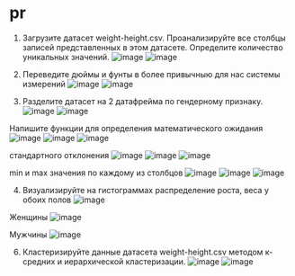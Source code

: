 # pr
1. Загрузите датасет weight-height.csv. Проанализируйте все столбцы записей представленных в этом датасете. Определите количество уникальных значений.
![image](https://user-images.githubusercontent.com/113080924/206516837-e4a1a617-b473-4ef2-a9ef-cf26fa9ee329.png)
![image](https://user-images.githubusercontent.com/113080924/206516884-3e5553af-40af-4d5b-a723-229b1340046f.png)

2. Переведите дюймы и фунты в более привычныю для нас системы измерений
![image](https://user-images.githubusercontent.com/113080924/206517090-be797214-1f28-4328-b4c2-e3364eae8c02.png)
![image](https://user-images.githubusercontent.com/113080924/206517109-da30f7ac-101f-4352-9697-4d1d41b9a9af.png)

3. Разделите датасет на 2 датафрейма по гендерному признаку.
![image](https://user-images.githubusercontent.com/113080924/206517230-dbbdf3fd-15b6-47e2-b314-67f973fc77fa.png)
![image](https://user-images.githubusercontent.com/113080924/206517409-01d201a5-ea37-4d76-bbe7-05de062df85a.png)

Напишите функции для определения математического ожидания
![image](https://user-images.githubusercontent.com/113080924/206517774-89ba70d1-631b-4af9-bf67-1cd66a2ffd59.png)
![image](https://user-images.githubusercontent.com/113080924/206517951-a20ad6de-534b-44cf-a6c7-3d87a470db0c.png)
![image](https://user-images.githubusercontent.com/113080924/206518029-84c18a30-644a-4089-9169-580cc5b676f9.png)

стандартного отклонения
![image](https://user-images.githubusercontent.com/113080924/206518138-f655f1a2-05b5-4288-85d4-7492269067be.png)
![image](https://user-images.githubusercontent.com/113080924/206518274-fe2931c8-61b7-449d-9994-92518bfff870.png)
![image](https://user-images.githubusercontent.com/113080924/206518322-a2a02caf-2686-41ea-9897-bbbf15fcb24f.png)

min и max значения по каждому из столбцов
![image](https://user-images.githubusercontent.com/113080924/206518523-a736fe7c-588e-4402-8b86-5658bf05c46b.png)
![image](https://user-images.githubusercontent.com/113080924/206518662-7dc805ea-9b53-4e40-a72c-cf69956a0587.png)
![image](https://user-images.githubusercontent.com/113080924/206518741-84b51ac3-803f-44f4-b96b-b5240a72b9e9.png)

4. Визуализируйте на гистограммах распределение роста, веса у обоих полов
![image](https://user-images.githubusercontent.com/113080924/206518960-2ec1b8f7-bbd2-4b75-ad28-bff32a5dc36f.png)

Женщины
![image](https://user-images.githubusercontent.com/113080924/206519100-92edf7e4-5ffa-482f-83d1-0ef1f6cf169a.png)

Мужчины
![image](https://user-images.githubusercontent.com/113080924/206519137-86103bf4-00dd-4758-bcee-15fd1ad5b27d.png)

6. Кластеризируйте данные датасета weight-height.csv методом к-средних и иерархической кластеризации.
![image](https://user-images.githubusercontent.com/113080924/206520330-ae171b64-0ce4-497b-a189-5830bf54a901.png)
![image](https://user-images.githubusercontent.com/113080924/206520551-dbbcbb22-5b88-44f3-9774-77b9d5916acc.png)
